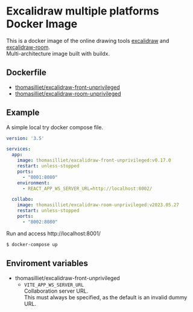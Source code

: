 # Excalidraw multiple platforms Docker Image

This is a docker image of the online drawing tools [excalidraw](https://github.com/excalidraw/excalidraw) and [excalidraw-room](https://github.com/excalidraw/excalidraw-room).  
Multi-architecture image built with buildx.  

## Dockerfile

- [thomasilliet/excalidraw-front-unprivileged](https://github.com/thomasilliet/docker-excalidraw/tree/main/build/app)
- [thomasilliet/excalidraw-room-unprivileged](https://github.com/thomasilliet/docker-excalidraw/tree/main/build/room)

## Example

A simple local try docker compose file.

```yaml
version: '3.5'

services:
  app:
    image: thomasilliet/excalidraw-front-unprivileged:v0.17.0
    restart: unless-stopped
    ports:
      - "8001:8080"
    environment:
      - REACT_APP_WS_SERVER_URL=http://localhost:8002/

  collabo:
    image: thomasilliet/excalidraw-room-unprivileged:v2023.05.27
    restart: unless-stopped
    ports:
      - "8002:8080"
```

Run and access http://localhost:8001/  

```bash
$ docker-compose up
```

## Enviroment variables

- thomasilliet/excalidraw-front-unprivileged
    - `VITE_APP_WS_SERVER_URL`  
      Collaboration server URL.  
      This must always be specified, as the default is an invalid dummy URL.
